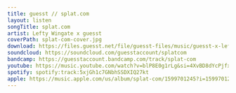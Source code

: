 ```yaml
---
title: guesst // splat.com
layout: listen
songTitle: splat.com
artist: Lefty Wingate x guesst
coverPath: splat-com-cover.jpg
download: https://files.guesst.net/file/guesst-files/music/guesst-x-lefty-wingate-splat-com.aiff
soundcloud: https://soundcloud.com/guesstaccount/splatcom
bandcamp: https://guesstaccount.bandcamp.com/track/splat-com
youtube: https://music.youtube.com/watch?v=blP8E0g1rLg&si=4XvBD8dYcPjfxE1o
spotify: spotify:track:5xjGh1c7GNbhSSDXIQ27kt
apple: https://music.apple.com/us/album/splat-com/1599701245?i=1599701246
---
```


